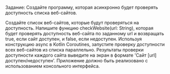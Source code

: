 Задание:
Создайте программу, которая асинхронно будет проверять доступность списка веб-сайтов.

Создайте список веб-сайтов, которые будут проверяться на доступность.
Напишите функцию checkWebsite(url: String), которая будет проверять доступность веб-сайта по заданному url и возвращать true, если сайт доступен, и false, если недоступен.
Используя конструкцию async в Kotlin Coroutines, запустите проверку доступности всех веб-сайтов из списка параллельно.
Результаты проверки доступности каждого сайта выведите на экран в формате 'Сайт [url] доступен/недоступен'.
Приложение должно быть реализовано с использованием консольного интерфейса.
